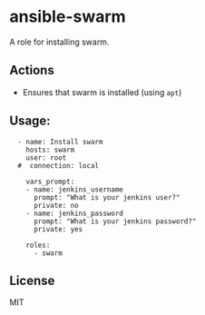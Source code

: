 # ansible-swarm

A role for installing swarm.


## Actions

- Ensures that swarm is installed (using `apt`)


## Usage:
```
  - name: Install swarm
    hosts: swarm
    user: root
  #  connection: local

    vars_prompt:
    - name: jenkins_username
      prompt: "What is your jenkins user?"
      private: no
    - name: jenkins_password
      prompt: "What is your jenkins password?"
      private: yes

    roles:
      - swarm
```

## License

MIT
